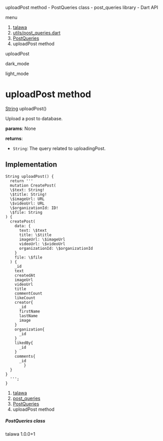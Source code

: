 




uploadPost method - PostQueries class - post\_queries library - Dart API







menu

1. [talawa](../../index.html)
2. [utils/post\_queries.dart](../../file-___home_harshil_Desktop_open-source_palisadoes_talawa_lib_utils_post_queries/)
3. [PostQueries](../../file-___home_harshil_Desktop_open-source_palisadoes_talawa_lib_utils_post_queries/PostQueries-class.html)
4. uploadPost method

uploadPost


dark\_mode

light\_mode




# uploadPost method


[String](https://api.flutter.dev/flutter/dart-core/String-class.html)
uploadPost()

Upload a post to database.

**params**:
None

**returns**:

* `String`: The query related to uploadingPost.

## Implementation

```
String uploadPost() {
  return '''
  mutation CreatePost(
  \$text: String!
  \$title: String!
  \$imageUrl: URL
  \$videoUrl: URL
  \$organizationId: ID!
  \$file: String
) {
  createPost(
    data: {
      text: \$text
      title: \$title
      imageUrl: \$imageUrl
      videoUrl: \$videoUrl
      organizationId: \$organizationId
    }
    file: \$file
  ) {
    _id
    text
    createdAt
    imageUrl
    videoUrl
    title
    commentCount
    likeCount
    creator{
      _id
      firstName
      lastName
      image
    }
    organization{
      _id
    }
    likedBy{
      _id
    }
    comments{
      _id
        }
  }
}
  ''';
}
```

 


1. [talawa](../../index.html)
2. [post\_queries](../../file-___home_harshil_Desktop_open-source_palisadoes_talawa_lib_utils_post_queries/)
3. [PostQueries](../../file-___home_harshil_Desktop_open-source_palisadoes_talawa_lib_utils_post_queries/PostQueries-class.html)
4. uploadPost method

##### PostQueries class





talawa
1.0.0+1






